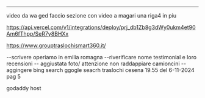 ---

video da wa ged faccio sezione con video a magari una riga4 in piu

https://api.vercel.com/v1/integrations/deploy/prj_db1Zb8g3dWy0ukm4et90Am6fThpp/SeR7y8BHXx

https://www.grouptraslochismart360.it/

--scrivere operiamo in emilia romagna
--riverificare nome testimonial e loro recensioni
-- aggiustata foto/ attenzione non raddappiare camioncini
-- aggingere bing search
ggogle seacrh traslochi cesena 19.55 del 6-11-2024 pag 5

godaddy host
